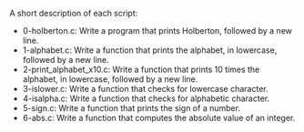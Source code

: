 A short description of each script:
+ 0-holberton.c: Write a program that prints Holberton, followed by a new line.
+ 1-alphabet.c: Write a function that prints the alphabet, in lowercase, followed by a new line.
+ 2-print_alphabet_x10.c: Write a function that prints 10 times the alphabet, in lowercase, followed by a new line.
+ 3-islower.c: Write a function that checks for lowercase character.
+ 4-isalpha.c: Write a function that checks for alphabetic character.
+ 5-sign.c: Write a function that prints the sign of a number.
+ 6-abs.c: Write a function that computes the absolute value of an integer.

  
